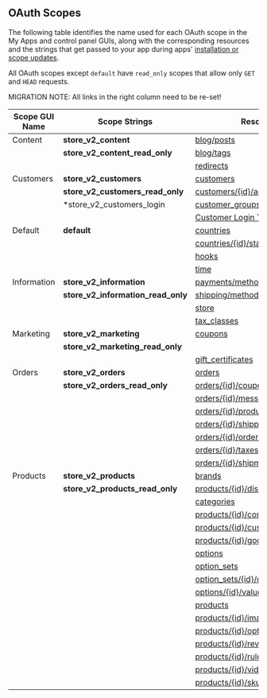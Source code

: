 ## <span class="jumptarget"> <a name="scopes"></a> OAuth Scopes </span>

The following table identifies the name used for each OAuth scope in the My Apps and control panel GUIs, along with the corresponding resources and the strings that get passed to your app during apps' [installation or scope updates](/api/v2/#installation).

All OAuth scopes except `default` have `read_only` scopes that allow only `GET` and `HEAD` requests.

<aside class="warning">
MIGRATION NOTE: All links in the right column need to be re-set!
</aside>

| Scope GUI Name | Scope Strings | Resources |
| --- | --- | --- |
| Content | **store_v2_content** |[blog/posts](/api/stores/v2/blog/posts)|
||**store_v2_content_read_only** |[blog/tags](/api/stores/v2/blog/tags)|
|||[redirects](/api/stores/v2/redirects)|
| Customers | **store_v2_customers**|[customers](/api/stores/v2/customers)|
||**store_v2_customers_read_only** | [customers/{id}/addresses](/api/stores/v2/customers/addresses)|
||*store_v2_customers_login | [customer_groups](/api/stores/v2/customer_groups) |
||| [Customer Login Token](/api#placeholder) |
| Default | **default** | [countries](/api/stores/v2/countries)|
|||[countries/{id}/states](/api/stores/v2/countries/states)|
|||[hooks](/api/stores/v2/webhooks)
|||[time](/api/stores/v2/time) |
| Information | **store_v2_information**|[payments/methods](/api/stores/v2/payments/methods)
||**store_v2_information_read_only** | [shipping/methods](/api/stores/v2/shipping/methods)
|||[store](/api/stores/v2/store_information)
|||[tax_classes](/api/stores/v2/tax_classes) |
| Marketing | **store_v2_marketing**|[coupons](/api/stores/v2/coupons) |
||**store_v2_marketing_read_only** | |
| | | [gift_certificates](/api/stores/v2/gift_certificates)|
| Orders | **store_v2_orders**| [orders](/api/stores/v2/orders) |
||**store_v2_orders_read_only** | [orders/{id}/coupons](/api/stores/v2/orders/coupons)|
|||[orders/{id}/messages](/api/stores/v2/orders/messages) |
|||[orders/{id}/products](/api/stores/v2/orders/products) |
|||[orders/{id}/shipping_addresses](/api/stores/v2/orders/shipping_addresses) |
|||[orders/{id}/order_statuses](/api/stores/v2/order_statuses) |
|||[orders/{id}/taxes](/api/stores/v2/orders/taxes) |
|||[orders/{id}/shipments](/api/stores/v2/orders/shipments) |
| Products | **store_v2_products**|[brands](/api/stores/v2/brands) |
||**store_v2_products_read_only** | [products/{id}/discount_rules](/api/stores/v2/products/discount_rules) |
|||[categories](/api/stores/v2/categories) |
|||[products/{id}/configurable_fields](/api/stores/v2/products/configurable_fields) |
|||[products/{id}/custom_fields](/api/stores/v2/products/custom_fields) |
|||[products/{id}/googleproductsearch](/api/stores/v2/products/googleproductsearch) |
|||[options](/api/v2/products/#product-options) |
|||[option_sets](/api/v2/products/#option-sets) |
|||[option_sets/{id}/options](/api/v2/products/#option-sets-options) |
|||[options/{id}/values](/api/v2/products/#product-option-values) |
|||[products](/api/v2/products) |
|||[products/{id}/images](/api/v2/products/#product-images) |
|||[products/{id}/options](/api/v2/products/#product-options) |
|||[products/{id}/reviews](/api/v2/products/#product-reviews) |
|||[products/{id}/rules](/api/v2/products/#product-rules) |
|||[products/{id}/videos](/api/v2/products/#products-videos) |
|||[products/{id}/skus](/api/v2/products/#product-skus) |
